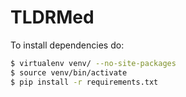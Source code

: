 # TLDRMed

To install dependencies do:

```bash
$ virtualenv venv/ --no-site-packages
$ source venv/bin/activate
$ pip install -r requirements.txt
```

